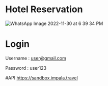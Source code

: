 # Hotel Reservation
![WhatsApp Image 2022-11-30 at 6 39 34 PM](https://user-images.githubusercontent.com/111462571/204786982-338863a8-c3e1-44ce-adf9-a64b4fb35003.jpeg)

# Login
Username : user@gmail.com

Password : user123

#API
https://sandbox.impala.travel


